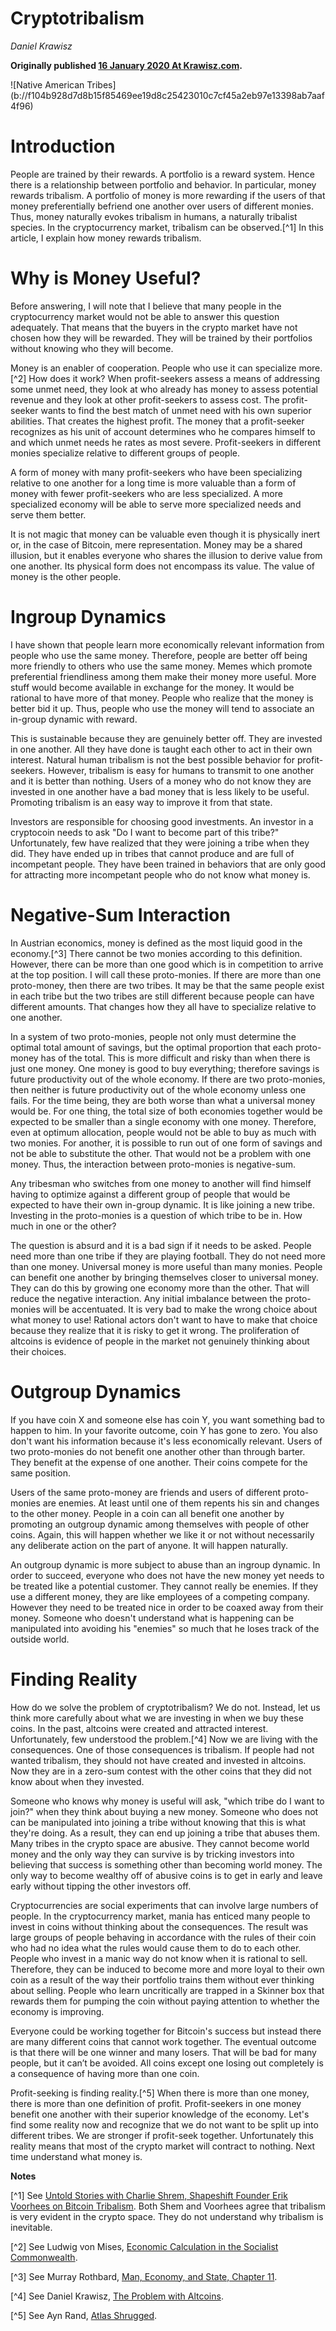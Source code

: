 # Cryptotribalism

_Daniel Krawisz_

**Originally published [16 January 2020 At Krawisz.com](http://krawisz.com/cryptotribalism).**

<div class="my-4 text-center">![Native American Tribes](b://f104b928d7d8b15f85469ee19d8c25423010c7cf45a2eb97e13398ab7aaf4f96)</div>


# Introduction

People are trained by their rewards. A portfolio is a reward system. Hence there is a relationship between portfolio and behavior. In particular, money rewards tribalism. A portfolio of money is more rewarding if the users of that money preferentially befriend one another over users of different monies. Thus, money naturally evokes tribalism in humans, a naturally tribalist species. In the cryptocurrency market, tribalism can be observed.[^1] In this article, I explain how money rewards tribalism.

# Why is Money Useful?

Before answering, I will note that I believe that many people in the cryptocurrency market would not be able to answer this question adequately. That means that the buyers in the crypto market have not chosen how they will be rewarded. They will be trained by their portfolios without knowing who they will become.

Money is an enabler of cooperation. People who use it can specialize more.[^2] How does it work? When profit-seekers assess a means of addressing some unmet need, they look at who already has money to assess potential revenue and they look at other profit-seekers to assess cost. The profit-seeker wants to find the best match of unmet need with his own superior abilities. That creates the highest profit. The money that a profit-seeker recognizes as his unit of account determines who he compares himself to and which unmet needs he rates as most severe. Profit-seekers in different monies specialize relative to different groups of people.

A form of money with many profit-seekers who have been specializing relative to one another for a long time is more valuable than a form of money with fewer profit-seekers who are less specialized. A more specialized economy will be able to serve more specialized needs and serve them better.

It is not magic that money can be valuable even though it is physically inert or, in the case of Bitcoin, mere representation. Money may be a shared illusion, but it enables everyone who shares the illusion to derive value from one another. Its physical form does not encompass its value. The value of money is the other people.

# Ingroup Dynamics

I have shown that people learn more economically relevant information from people who use the same money. Therefore, people are better off being more friendly to others who use the same money. Memes which promote preferential friendliness among them make their money more useful. More stuff would become available in exchange for the money. It would be rational to have more of that money. People who realize that the money is better bid it up. Thus, people who use the money will tend to associate an in-group dynamic with reward.

This is sustainable because they are genuinely better off. They are invested in one another. All they have done is taught each other to act in their own interest. Natural human tribalism is not the best possible behavior for profit-seekers. However, tribalism is easy for humans to transmit to one another and it is better than nothing. Users of a money who do not know they are invested in one another have a bad money that is less likely to be useful. Promoting tribalism is an easy way to improve it from that state.

Investors are responsible for choosing good investments. An investor in a cryptocoin needs to ask "Do I want to become part of this tribe?" Unfortunately, few have realized that they were joining a tribe when they did. They have ended up in tribes that cannot produce and are full of incompetant people. They have been trained in behaviors that are only good for attracting more incompetant people who do not know what money is.

# Negative-Sum Interaction

In Austrian economics, money is defined as the most liquid good in the economy.[^3] There cannot be two monies according to this definition. However, there can be more than one good which is in competition to arrive at the top position. I will call these proto-monies. If there are more than one proto-money, then there are two tribes. It may be that the same people exist in each tribe but the two tribes are still different because people can have different amounts. That changes how they all have to specialize relative to one another.

In a system of two proto-monies, people not only must determine the optimal total amount of savings, but the optimal proportion that each proto-money has of the total. This is more difficult and risky than when there is just one money. One money is good to buy everything; therefore savings is future productivity out of the whole economy. If there are two proto-monies, then neither is future productivity out of the whole economy unless one fails. For the time being, they are both worse than what a universal money would be. For one thing, the total size of both economies together would be expected to be smaller than a single economy with one money. Therefore, even at optimum allocation, people would not be able to buy as much with two monies. For another, it is possible to run out of one form of savings and not be able to substitute the other. That would not be a problem with one money. Thus, the interaction between proto-monies is negative-sum.

Any tribesman who switches from one money to another will find himself having to optimize against a different group of people that would be expected to have their own in-group dynamic. It is like joining a new tribe. Investing in the proto-monies is a question of which tribe to be in. How much in one or the other?

The question is absurd and it is a bad sign if it needs to be asked. People need more than one tribe if they are playing football. They do not need more than one money. Universal money is more useful than many monies. People can benefit one another by bringing themselves closer to universal money. They can do this by growing one economy more than the other. That will reduce the negative interaction. Any initial imbalance between the proto-monies will be accentuated. It is very bad to make the wrong choice about what money to use! Rational actors don't want to have to make that choice because they realize that it is risky to get it wrong. The proliferation of altcoins is evidence of people in the market not genuinely thinking about their choices.

# Outgroup Dynamics

If you have coin X and someone else has coin Y, you want something bad to happen to him. In your favorite outcome, coin Y has gone to zero. You also don't want his information because it's less economically relevant. Users of two proto-monies do not benefit one another other than through barter. They benefit at the expense of one another. Their coins compete for the same position.

Users of the same proto-money are friends and users of different proto-monies are enemies. At least until one of them repents his sin and changes to the other money. People in a coin can all benefit one another by promoting an outgroup dynamic among themselves with people of other coins. Again, this will happen whether we like it or not without necessarily any deliberate action on the part of anyone. It will happen naturally.

An outgroup dynamic is more subject to abuse than an ingroup dynamic. In order to succeed, everyone who does not have the new money yet needs to be treated like a potential customer. They cannot really be enemies. If they use a different money, they are like employees of a competing company. However they need to be treated nice in order to be coaxed away from their money. Someone who doesn't understand what is happening can be manipulated into avoiding his "enemies" so much that he loses track of the outside world.

# Finding Reality

How do we solve the problem of cryptotribalism? We do not. Instead, let us think more carefully about what we are investing in when we buy these coins. In the past, altcoins were created and attracted interest. Unfortunately, few understood the problem.[^4] Now we are living with the consequences. One of those consequences is tribalism. If people had not wanted tribalism, they should not have created and invested in altcoins. Now they are in a zero-sum contest with the other coins that they did not know about when they invested.

Someone who knows why money is useful will ask, "which tribe do I want to join?" when they think about buying a new money. Someone who does not can be manipulated into joining a tribe without knowing that this is what they're doing. As a result, they can end up joining a tribe that abuses them. Many tribes in the crypto space are abusive. They cannot become world money and the only way they can survive is by tricking investors into believing that success is something other than becoming world money. The only way to become wealthy off of abusive coins is to get in early and leave early without tipping the other investors off.

Cryptocurrencies are social experiments that can involve large numbers of people. In the cryptocurrency market, mania has enticed many people to invest in coins without thinking about the consequences. The result was large groups of people behaving in accordance with the rules of their coin who had no idea what the rules would cause them to do to each other. People who invest in a manic way do not know when it is rational to sell. Therefore, they can be induced to become more and more loyal to their own coin as a result of the way their portfolio trains them without ever thinking about selling. People who learn uncritically are trapped in a Skinner box that rewards them for pumping the coin without paying attention to whether the economy is improving.

Everyone could be working together for Bitcoin's success but instead there are many different coins that cannot work together. The eventual outcome is that there will be one winner and many losers. That will be bad for many people, but it can’t be avoided. All coins except one losing out completely is a consequence of having more than one coin.

Profit-seeking is finding reality.[^5] When there is more than one money, there is more than one definition of profit. Profit-seekers in one money benefit one another with their superior knowledge of the economy. Let's find some reality now and recognize that we do not want to be split up into different tribes. We are stronger if profit-seek together. Unfortunately this reality means that most of the crypto market will contract to nothing. Next time understand what money is.

**Notes**

[^1] See [Untold Stories with Charlie Shrem, Shapeshift Founder Erik Voorhees on Bitcoin Tribalism](https://cms.megaphone.fm/channel/untoldstories?selected=BWG3700126571). Both Shem and Voorhees agree that tribalism is very evident in the crypto space. They do not understand why tribalism is inevitable.

[^2] See Ludwig von Mises, [Economic Calculation in the Socialist Commonwealth](b://9d7be613e2305ba16b69648b3d5792a07c253cad2316f39a56c6c77842e68d61).

[^3] See Murray Rothbard, [Man, Economy, and State, Chapter 11](b://f0909d61d9a74d056a67a2cc35eba63d49a5390a636cb333ce9bed23b4eaf4c6).

[^4] See Daniel Krawisz, [The Problem with Altcoins](b://6952355bebb5732d68951ef43e2dc8944ca240bbbc01a8587736d1cccfc6f508).

[^5] See Ayn Rand, [Atlas Shrugged](b://73676e72ded5b5cfc67c2142cc016cdaa50b29b214564e2b21e133040370e787).
